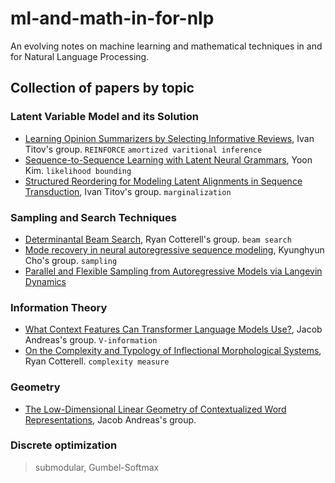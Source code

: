 # ml-and-math-in-for-nlp
An evolving notes on machine learning and mathematical techniques in and for Natural Language Processing.



## Collection of papers by topic

### Latent Variable Model and its Solution

- [Learning Opinion Summarizers by Selecting Informative Reviews](https://arxiv.org/pdf/2109.04325.pdf), Ivan Titov's group. `REINFORCE` `amortized varitional inference`
- [Sequence-to-Sequence Learning with Latent Neural Grammars](https://arxiv.org/abs/2109.01135), Yoon Kim. `likelihood bounding`
- [Structured Reordering for Modeling Latent Alignments in Sequence Transduction](https://arxiv.org/abs/2106.03257), Ivan Titov's group. `marginalization`



### Sampling and Search Techniques

- [Determinantal Beam Search](https://arxiv.org/abs/2106.07400), Ryan Cotterell's group. `beam search`
- [Mode recovery in neural autoregressive sequence modeling](https://aclanthology.org/2021.spnlp-1.5.pdf), Kyunghyun Cho's group. `sampling`
- [Parallel and Flexible Sampling from Autoregressive Models via Langevin Dynamics]()



### Information Theory

- [What Context Features Can Transformer Language Models Use?](https://arxiv.org/abs/2106.08367), Jacob Andreas's group. `V-information`
- [On the Complexity and Typology of Inflectional Morphological Systems](https://arxiv.org/pdf/1807.02747.pdf), Ryan Cotterell. `complexity measure`



### Geometry

- [The Low-Dimensional Linear Geometry of Contextualized Word Representations](), Jacob Andreas's group.



### Discrete optimization

> submodular, Gumbel-Softmax
